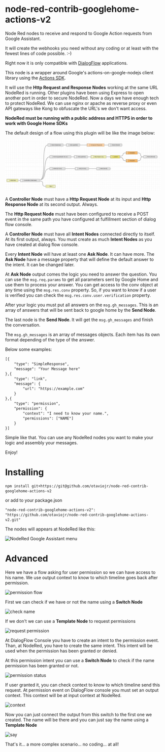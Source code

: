 # node-red-contrib-googlehome-actions-v2

Node Red nodes to receive and respond to Google Action requests from Google Assistant.

It will create the webhooks you need without any coding or at least with the fewest lines of code possible. :-)

Right now it is only compatible with [DialogFlow](https://dialogflow.com/) applications.

This node is a wrapper around Google's actions-on-google-nodejs client library using the [Actions SDK](https://actions-on-google.github.io/actions-on-google-nodejs/2.12.0/index.html).

It will use the **Http Request and Response Nodes** working at the same URL NodeRed is running.
Other plugins have been using Express to open another port in order to secure NodeRed. Now a days we have
enough tech to protect NodeRed. We can use nginx or apache as reverse proxy or even API gateways like Kong
to obfuscate the URL's we don't want access.

**NodeRed must be running with a public address and HTTPS in order to work with Google Home SDKs**

The default design of a flow using this plugin will be like the image below:

![node-red-contrib-googlehome-actions-v2 architecture](/design.png?raw=true "node-red-contrib-googlehome-actions-v2 architecture")

A **Controller Node** must have a **Http Request Node** at its input and **Http Response Node** at its second output. Always.

The **Http Request Node** must have been configured to receive a POST event in the same path you have configured at fulfillment section of dialog flow console.

A **Controller Node** must have all **Intent Nodes** connected directly to itself. At its first output, always. You must create as much **Intent Nodes**
as you have created at dialog flow console.

Every **Intent Node** will have at least one **Ask Node**. It can have more. The **Ask Node** have a message property that will
define the default answer to the intent. It can be changed later.

At **Ask Node** output comes the logic you need to answer the question. You can use the ```msg.req.params``` to get all parameters sent by Google Home and use them to process your answer. You can get access to the conv object
at any time using the ```msg.res.conv``` property. So, if you want to know if a user is verified you can check the
```msg.res.conv.user.verification``` property.

After your logic you must put all answers on the ```msg.gh_messages```. This is an array of answers that will be sent back
to google home by the **Send Node**.

The last node is the **Send Node**. It will get the ```msg.gh_messages``` and finish the conversation.

The ```msg.gh_messages``` is an array of messages objects. Each item has its own format depending of the type of the answer.

Below some examples:

```
[{
    "type": "SimpleResponse",
    "message": "Your Message here"
},{
    "type": "link",
    "message": {
        "url": "https://example.com"    
    }
},{
    "type": "permission",
    "permission": {
        "context": "I need to know your name.",
        "permissions": ["NAME"]
    }
}]
```

Simple like that. You can use any NodeRed nodes you want to make your logic and assembly your messages.

Enjoy!

# Installing

```
npm install git+https://git@github.com/otaviojr/node-red-contrib-googlehome-actions-v2
```

or add to your package.json

```
"node-red-contrib-googlehome-actions-v2": "https://github.com/otaviojr/node-red-contrib-googlehome-actions-v2.git"
```

The nodes will appears at NodeRed like this:

![NodeRed Google Assistant menu](/menu.png?raw=true "NodeRed Google Assistant menu")

# Advanced

Here we have a flow asking for user permission so we can have access to his name.
We use output context to know to which timeline goes back after permission.

![permission flow](/permission.png?raw=true "permission flow")

First we can check if we have or not the name using a **Switch Node**

![check name](/check_name.png?raw=true "Check Name")

If we don't we can use a **Template Node** to request permissions

![request permission](/request_permission.png?raw=true "Request Permission")

At DialogFlow Console you have to create an intent to the permission event. Than,
at NodeRed, you have to create the same intent. This intent will be used when the
permission has been granted or denied.

At this permission intent you can use a **Switch Node** to check if the name permission
has been granted or not.

![permission status](/permission_status.png?raw=true "Permission Status")

If user granted it, you can check context to know to which timeline send this request.
At permission event on DialogFlow console you must set an output context. This context
will be at input context at NodeRed.

![context](/context.png?raw=true "Context")

Now you can just connect the output from this switch to the first one we created.
The name will be there and you can just say the name using a **Template Node**

![say](/say.png?raw=true "Say")

That's it... a more complex scenario... no coding... at all!
